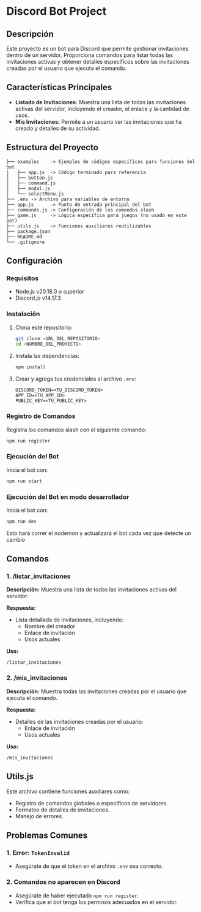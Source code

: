 # Discord Bot Project

## Descripción
Este proyecto es un bot para Discord que permite gestionar invitaciones dentro de un servidor. Proporciona comandos para listar todas las invitaciones activas y obtener detalles específicos sobre las invitaciones creadas por el usuario que ejecuta el comando.

## Características Principales
- **Listado de Invitaciones:** Muestra una lista de todas las invitaciones activas del servidor, incluyendo el creador, el enlace y la cantidad de usos.
- **Mis Invitaciones:** Permite a un usuario ver las invitaciones que ha creado y detalles de su actividad.

## Estructura del Proyecto
```plaintext
├── examples    -> Ejemplos de códigos específicos para funciones del bot
│   ├── app.js  -> Código terminado para referencia
│   ├── button.js
│   ├── command.js
│   ├── modal.js
│   └── selectMenu.js
├── .env -> Archivo para variables de entorno
├── app.js      -> Punto de entrada principal del bot
├── commands.js -> Configuración de los comandos slash
├── game.js     -> Lógica específica para juegos (no usado en este bot)
├── utils.js    -> Funciones auxiliares reutilizables
├── package.json
├── README.md
└── .gitignore
```

## Configuración

### Requisitos
- Node.js v20.18.0 o superior
- Discord.js v14.17.3

### Instalación
1. Clona este repositorio:
   ```bash
   git clone <URL_DEL_REPOSITORIO>
   cd <NOMBRE_DEL_PROYECTO>
   ```
2. Instala las dependencias:
   ```bash
   npm install
   ```

4. Crear y agrega tus credenciales al archivo `.env`:
   ```plaintext
   DISCORD_TOKEN=<TU_DISCORD_TOKEN>
   APP_ID=<TU_APP_ID>
   PUBLIC_KEY=<TU_PUBLIC_KEY>
   ```

### Registro de Comandos
Registra los comandos slash con el siguiente comando:
```bash
npm run register
```

### Ejecución del Bot
Inicia el bot con:
```bash
npm run start
```

### Ejecución del Bot en modo desarrollador
Inicia el bot con:
```bash
npm run dev
```
Esto hará correr el nodemon y actualizará el bot cada vez que detecte un cambio

## Comandos

### 1. /listar_invitaciones
**Descripción:** Muestra una lista de todas las invitaciones activas del servidor.

**Respuesta:**
- Lista detallada de invitaciones, incluyendo:
  - Nombre del creador
  - Enlace de invitación
  - Usos actuales

**Uso:**
```plaintext
/listar_invitaciones
```

### 2. /mis_invitaciones
**Descripción:** Muestra todas las invitaciones creadas por el usuario que ejecuta el comando.

**Respuesta:**
- Detalles de las invitaciones creadas por el usuario:
  - Enlace de invitación
  - Usos actuales

**Uso:**
```plaintext
/mis_invitaciones
```

## Utils.js
Este archivo contiene funciones auxiliares como:
- Registro de comandos globales o específicos de servidores.
- Formateo de detalles de invitaciones.
- Manejo de errores.

## Problemas Comunes

### 1. Error: `TokenInvalid`
- Asegúrate de que el token en el archivo `.env` sea correcto.

### 2. Comandos no aparecen en Discord
- Asegúrate de haber ejecutado `npm run register`.
- Verifica que el bot tenga los permisos adecuados en el servidor.